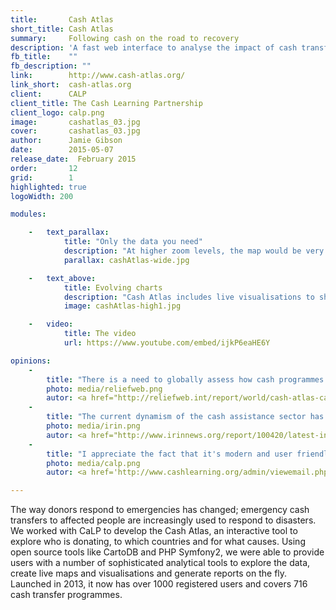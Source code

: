 ```yaml
---
title:       Cash Atlas
short_title: Cash Atlas
summary: 	 Following cash on the road to recovery
description: 'A fast web interface to analyse the impact of cash transfer programmes on the fly'
fb_title:    ""
fb_description: ""
link:        http://www.cash-atlas.org/
link_short:  cash-atlas.org
client:      CALP
client_title: The Cash Learning Partnership
client_logo: calp.png
image:       cashatlas_03.jpg
cover:       cashatlas_03.jpg
author:      Jamie Gibson
date:        2015-05-07
release_date:  February 2015
order:       12
grid:        1
highlighted: true
logoWidth: 200

modules:

    -   text_parallax:
            title: "Only the data you need"
            description: "At higher zoom levels, the map would be very cluttered if you had all the data for the smallest level being shown. Progressive disclosure means the data shown is optimised for your current zoom level. And where you select one particular region for analysis, you can see the detail for one and summaries of the neighbouring regions to avoid distractions and allowing you to focus on your work." 
            parallax: cashAtlas-wide.jpg

    -   text_above:
            title: Evolving charts 
            description: "Cash Atlas includes live visualisations to show the finer details of the data. As you explore the map, the charts change to reflect the new areas you’re interested in. You can also use the filters to ensure you’re only seeing the most relevant data."
            image: cashAtlas-high1.jpg

    -   video:
            title: The video
            url: https://www.youtube.com/embed/ijkP6eaHE6Y

opinions:
    -
        title: "There is a need to globally assess how cash programmes are being implemented. CaLP is developing a cash mapping tool aiming to visually represent the usage of cash transfer programmes at a global level."
        photo: media/reliefweb.png
        autor: <a href="http://reliefweb.int/report/world/cash-atlas-calps-cash-mapping-tool">Reliefweb</a>
    -
        title: "The current dynamism of the cash assistance sector has been made visible by a new online tool from the Cash Learning Partnership (CaLP), a Cash Atlas"
        photo: media/irin.png
        autor: <a href="http://www.irinnews.org/report/100420/latest-innovations-in-cash-transfers">IRIN News</a>
    -
        title: "I appreciate the fact that it's modern and user friendly. The Cash Atlas can be of great benefit for all humanitarian experts and researchers."
        photo: media/calp.png
        autor: <a href='http://www.cashlearning.org/admin/viewemail.php?id=224'>Alexandre Castellano</a>

---
```


The way donors respond to emergencies has changed; emergency cash transfers to affected people are increasingly used to respond to disasters. We worked with CaLP to develop the Cash Atlas, an interactive tool to explore who is donating, to which countries and for what causes.  Using open source tools like CartoDB and PHP Symfony2, we were able to provide users with a number of sophisticated analytical tools to explore the data, create live maps and visualisations and generate reports on the fly. Launched in 2013, it now has over 1000 registered users and covers 716 cash transfer programmes.
